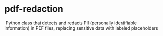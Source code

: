# pdf-redaction
 Python class that detects and redacts PII (personally identifiable information) in PDF files, replacing sensitive data with labeled placeholders
